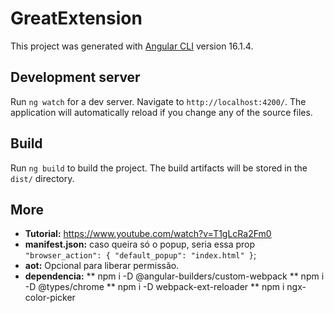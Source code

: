 # GreatExtension

This project was generated with [Angular CLI](https://github.com/angular/angular-cli) version 16.1.4.

## Development server

Run `ng watch` for a dev server. Navigate to `http://localhost:4200/`. The application will automatically reload if you change any of the source files.

## Build

Run `ng build` to build the project. The build artifacts will be stored in the `dist/` directory.

## More
* **Tutorial:** https://www.youtube.com/watch?v=T1gLcRa2Fm0
* **manifest.json:** caso queira só o popup, seria essa prop `"browser_action": { "default_popup": "index.html" }`;
* **aot:** Opcional para liberar permissão.
* **dependencia:**
** npm i -D @angular-builders/custom-webpack
** npm i -D @types/chrome
** npm i -D webpack-ext-reloader
** npm i ngx-color-picker
